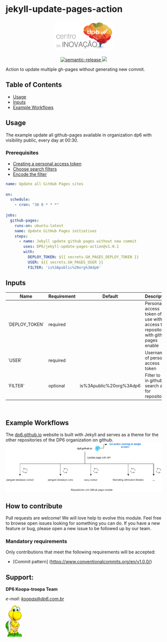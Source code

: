 # jekyll-update-pages-action

<div align="center">
<img src="https://raw.githubusercontent.com/DP6/templates-centro-de-inovacoes/main/public/images/centro_de_inovacao_dp6.png" height="100px" />

</div>
<p align="center">
  <a href="#badge">
    <img alt="semantic-release" src="https://img.shields.io/badge/%20%20%F0%9F%93%A6%F0%9F%9A%80-semantic--release-e10079.svg">
  </a>
  <a href="https://www.codacy.com/gh/DP6/jekyll-update-pages-action/dashboard?utm_source=github.com&amp;utm_medium=referral&amp;utm_content=DP6/penguin-datalayer-core&amp;utm_campaign=Badge_Grade">
    <img src="https://app.codacy.com/project/badge/Grade/ac10d2fd82a0471889b151b14e560f20"/>
  </a>
</p>

Action to update multiple gh-pages without generating new commit.
## Table of Contents

* [Usage](#usage)
* [Inputs](#inputs)
* [Example Workflows](#example-workflows)

## Usage
The example update all github-pages available in organization dp6 with visibility public, every day at 00:30.

### Prerequisites
* [Creating a personal access token](https://docs.github.com/en/github/authenticating-to-github/creating-a-personal-access-token) 
* [Choose search filters](https://docs.github.com/en/rest/reference/search#search-repositories)
* [Encode the filter](https://www.url-encode-decode.com/)

```yaml
name: Update all GitHub Pages sites

on:
  schedule:
    - cron: "30 0 * * *"

jobs:
  github-pages:
    runs-on: ubuntu-latest
    name: Update GitHub Pages initiatives
    steps:
      - name: Jekyll update github pages without new commit
        uses: DP6/jekyll-update-pages-action@v1.0.1
        with:
          DEPLOY_TOKEN: ${{ secrets.GH_PAGES_DEPLOY_TOKEN }}
          USER: ${{ secrets.GH_PAGES_USER }}
          FILTER: 'is%3Apublic%20org%3Adp6'
```

## Inputs

<table>
  <thead>
    <tr>
      <th>Name</th>
      <th>Requirement</th>
      <th>Default</th>
      <th>Description</th>
    </tr>
  </thead>
  <tbody>
    <tr>
      <td>`DEPLOY_TOKEN`</td>
      <td>required</td>
      <td></td>
      <td>
       Personal access token of use with access to repositories with github pages enable
      </td>
    </tr>
    <tr>
      <td>`USER`</td>
      <td>required</td>
      <td></td>
      <td>Username of personal access token</td>
    </tr>
    <tr>
      <td>`FILTER`</td>
      <td> optional</td>
      <td>is%3Apublic%20org%3Adp6</td>
      <td>
       Filter to use in github search api for repositories
      </td>
    </tr>
  </tbody>
</table>
<br/>

## Example Workflows
The [dp6.github.io](https://dp6.github.io?utm_medium=README&utm_source=github&utm_campaign=gitacion) website is built with Jekyll and serves as a theme for the other repositories of the DP6 organization on github.
<img alt="Architecture dp6.github.io" src="https://github.com/DP6/templates-centro-de-inovacoes/raw/main/public/images/dp6-gh-pages-architecture.png"></img>

## How to contribute

Pull requests are welcome! We will love help to evolve this module. Feel free to browse open issues looking for something you can do. If you have a new feature or bug, please open a new issue to be followed up by our team.

### Mandatory requirements

Only contributions that meet the following requirements will be accepted:

- [Commit pattern] (https://www.conventionalcommits.org/en/v1.0.0/)

## Support:

**DP6 Koopa-troopa Team**

_e-mail: <koopas@dp6.com.br>_

<img src="https://raw.githubusercontent.com/DP6/templates-centro-de-inovacoes/main/public/images/koopa.png" height="100" />
